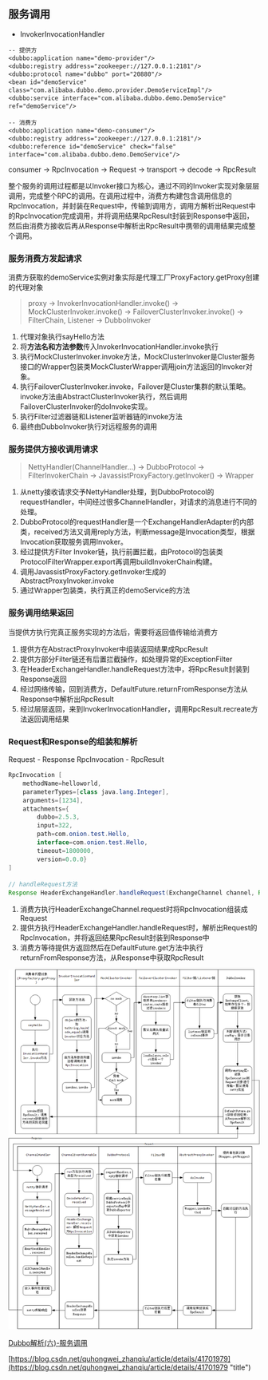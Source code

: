 

## 服务调用

* InvokerInvocationHandler


```
-- 提供方
<dubbo:application name="demo-provider"/>
<dubbo:registry address="zookeeper://127.0.0.1:2181"/>
<dubbo:protocol name="dubbo" port="20880"/>
<bean id="demoService" class="com.alibaba.dubbo.demo.provider.DemoServiceImpl"/>
<dubbo:service interface="com.alibaba.dubbo.demo.DemoService" ref="demoService"/>

-- 消费方
<dubbo:application name="demo-consumer"/>
<dubbo:registry address="zookeeper://127.0.0.1:2181"/>
<dubbo:reference id="demoService" check="false" interface="com.alibaba.dubbo.demo.DemoService"/>
```

consumer -> RpcInvocation -> Request -> transport -> decode -> RpcResult

整个服务的调用过程都是以Invoker接口为核心，通过不同的Invoker实现对象层层调用，完成整个RPC的调用。在调用过程中，消费方构建包含调用信息的RpcInvocation，并封装在Request中，传输到调用方，调用方解析出Request中的RpcInvocation完成调用，并将调用结果RpcResult封装到Response中返回，然后由消费方接收后再从Response中解析出RpcResult中携带的调用结果完成整个调用。

### 服务消费方发起请求

消费方获取的demoService实例对象实际是代理工厂ProxyFactory.getProxy创建的代理对象

> proxy -> InvokerInvocationHandler.invoke() -> MockClusterInvoker.invoke() -> FailoverClusterInvoker.invoke() -> FilterChain, Listener -> DubboInvoker

1. 代理对象执行sayHello方法
2. 将**方法名和方法参数**传入InvokerInvocationHandler.invoke执行
3. 执行MockClusterInvoker.invoke方法，MockClusterInvoker是Cluster服务接口的Wrapper包装类MockClusterWrapper调用join方法返回的Invoker对象。
4. 执行FailoverClusterInvoker.invoke，Failover是Cluster集群的默认策略。invoke方法由AbstractClusterInvoker执行，然后调用FailoverClusterInvoker的doInvoke实现。
5. 执行Filter过滤器链和Listener监听器链的invoke方法
6. 最终由DubboInvoker执行对远程服务的调用


### 服务提供方接收调用请求

> NettyHandler(ChannelHandler...) -> DubboProtocol -> FilterInvokerChain -> JavassistProxyFactory.getInvoker() -> Wrapper

1. 从netty接收请求交予NettyHandler处理，到DubboProtocol的requestHandler，中间经过很多ChannelHandler，对请求的消息进行不同的处理。
2. DubboProtocol的requestHandler是一个ExchangeHandlerAdapter的内部类，received方法又调用reply方法，判断message是Invocation类型，根据Invocation获取服务调用Invoker。
3. 经过提供方Filter Invoker链，执行前置拦截，由Protocol的包装类ProtocolFilterWrapper.export再调用buildInvokerChain构建。
4. 调用JavassistProxyFactory.getInvoker生成的AbstractProxyInvoker.invoke
5. 通过Wrapper包装类，执行真正的demoService的方法


### 服务调用结果返回

当提供方执行完真正服务实现的方法后，需要将返回值传输给消费方

1. 提供方在AbstractProxyInvoker中组装返回结果成RpcResult
2. 提供方部分Filter链还有后置拦截操作，如处理异常的ExceptionFilter
3. 在HeaderExchangeHandler.handleRequest方法中，将RpcResult封装到Response返回
4. 经过网络传输，回到消费方，DefaultFuture.returnFromResponse方法从Response中解析出RpcResult
5. 经过层层返回，来到InvokerInvocationHandler，调用RpcResult.recreate方法返回调用结果

### Request和Response的组装和解析

Request - Response
RpcInvocation - RpcResult

``` java
RpcInvocation [
	methodName=helloworld, 
	parameterTypes=[class java.lang.Integer], 
	arguments=[1234], 
	attachments={
		dubbo=2.5.3, 
		input=322, 
		path=com.onion.test.Hello, 
		interface=com.onion.test.Hello, 
		timeout=1800000, 
		version=0.0.0}
]

// handleRequest方法
Response HeaderExchangeHandler.handleRequest(ExchangeChannel channel, Request req);
```

1. 消费方执行HeaderExchangeChannel.request时将RpcInvocation组装成Request
2. 提供方执行HeaderExchangeHandler.handleRequest时，解析出Request的RpcInvocation，并将返回结果RpcResult封装到Response中
3. 消费方等待提供方返回然后在DefaultFuture.get方法中执行returnFromResponse方法，从Response中获取RpcResult

![altText](./img/dubbo-consumer-invoke-provider.png "title") 

[Dubbo解析(六)-服务调用](https://my.oschina.net/u/2377110/blog/1857642 "title") 

[https://blog.csdn.net/quhongwei_zhanqiu/article/details/41701979](https://blog.csdn.net/quhongwei_zhanqiu/article/details/41701979 "title") 

